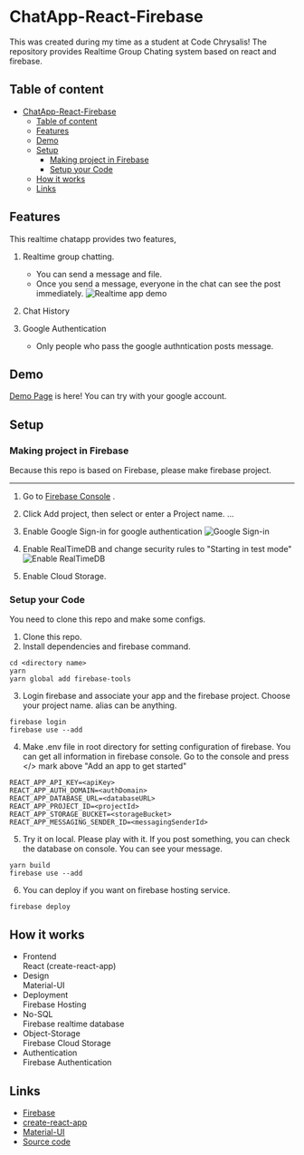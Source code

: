 # ChatApp-React-Firebase

This was created during my time as a student at Code Chrysalis! The repository provides Realtime Group Chating system based on react and firebase.

## Table of content

- [ChatApp-React-Firebase](#chatapp-react-firebase)
  - [Table of content](#table-of-content)
  - [Features](#features)
  - [Demo](#demo)
  - [Setup](#setup)
    - [Making project in Firebase](#making-project-in-firebase)
    - [Setup your Code](#setup-your-code)
  - [How it works](#how-it-works)
  - [Links](#links)

## Features

This realtime chatapp provides two features,

1. Realtime group chatting.

   - You can send a message and file.
   - Once you send a message, everyone in the chat can see the post immediately.
     ![Realtime app demo](https://user-images.githubusercontent.com/23233648/48456988-619d1d80-e804-11e8-90ec-debc52705acd.gif)

2. Chat History

3. Google Authentication
   - Only people who pass the google authntication posts message.

## Demo

[Demo Page](https://chatapp-react-firebase-3f486.firebaseapp.com/) is here! You can try with your google account.

## Setup

### Making project in Firebase

Because this repo is based on Firebase, please make firebase project.

---

1. Go to [Firebase Console](https://console.firebase.google.com/u/0/) .
2. Click Add project, then select or enter a Project name. ...
3. Enable Google Sign-in for google authentication
   ![Google Sign-in](https://user-images.githubusercontent.com/23233648/48454818-2eef2700-e7fc-11e8-948c-63ac94619f77.png)
4. Enable RealTimeDB and change security rules to "Starting in test mode"
   ![Enable RealTimeDB](https://user-images.githubusercontent.com/23233648/48454954-b9d02180-e7fc-11e8-90e9-030f07eb15e4.png)

5. Enable Cloud Storage.

### Setup your Code

You need to clone this repo and make some configs.

1. Clone this repo.
2. Install dependencies and firebase command.

```
cd <directory name>
yarn
yarn global add firebase-tools
```

3. Login firebase and associate your app and the firebase project. Choose your project name. alias can be anything.

```
firebase login
firebase use --add
```

4. Make .env file in root directory for setting configuration of firebase. You can get all information in firebase console. Go to the console and press </> mark above "Add an app to get started"

```
REACT_APP_API_KEY=<apiKey>
REACT_APP_AUTH_DOMAIN=<authDomain>
REACT_APP_DATABASE_URL=<databaseURL>
REACT_APP_PROJECT_ID=<projectId>
REACT_APP_STORAGE_BUCKET=<storageBucket>
REACT_APP_MESSAGING_SENDER_ID=<messagingSenderId>
```

5. Try it on local. Please play with it. If you post something, you can check the database on console. You can see your message.

```
yarn build
firebase use --add
```

6. You can deploy if you want on firebase hosting service.

```
firebase deploy
```

## How it works

- Frontend <br>React (create-react-app)
- Design <br>Material-UI
- Deployment <br>Firebase Hosting
- No-SQL <br>Firebase realtime database
- Object-Storage <br>Firebase Cloud Storage
- Authentication <br>Firebase Authentication

## Links

- [Firebase](https://firebase.google.com/?hl=en)
- [create-react-app](https://github.com/facebook/create-react-app)
- [Material-UI](https://v0.material-ui.com/#/)
- [Source code](https://github.com/egurinko/chatapp-react-firebase)
